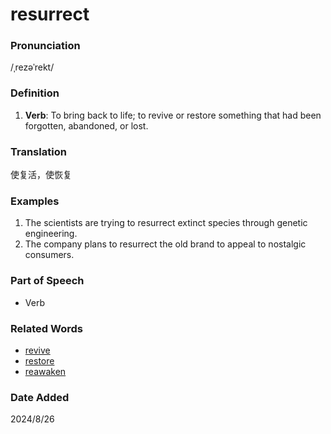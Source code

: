 # resurrect
### Pronunciation
/ˌrezəˈrekt/
### Definition
1. **Verb**: To bring back to life; to revive or restore something that had been forgotten, abandoned, or lost.
### Translation
使复活，使恢复
### Examples
1. The scientists are trying to resurrect extinct species through genetic engineering.
2. The company plans to resurrect the old brand to appeal to nostalgic consumers.
### Part of Speech
- Verb
### Related Words
- [revive](revive.md)
- [restore](restore.md)
- [reawaken](reawaken.md)
### Date Added
2024/8/26